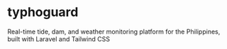 # typhoguard
Real-time tide, dam, and weather monitoring platform for the Philippines, built with Laravel and Tailwind CSS
